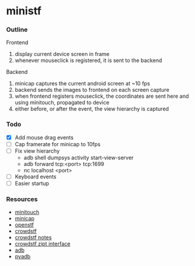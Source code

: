 # ministf

### Outline
Frontend

1) display current device screen in frame
2) whenever mouseclick is registered, it is sent to the backend


Backend

1) minicap captures the current android screen at ~10 fps
2) backend sends the images to frontend on each screen capture
3) when frontend registers mouseclick, the coordinates are sent
here and using minitouch, propagated to device
4) either before, or after the event, the view hierarchy is captured

### Todo

- [x] Add mouse drag events
- [ ] Cap framerate for minicap to 10fps
- [ ] Fix view hierarchy
    - adb shell dumpsys activity start-view-server
    - adb forward tcp:\<port\> tcp:1699
    - nc localhost \<port\>
- [ ] Keyboard events
- [ ] Easier startup

### Resources
- [minitouch](https://github.com/openstf/minitouch)
- [minicap](https://github.com/openstf/minicap)
- [openstf](https://github.com/openstf/stf)
- [crowdstf](https://github.com/datadrivendesign/mobile.crowdstf)
- [crowdstf notes](https://github.com/datadrivendesign/mobile.crowdstf/blob/replay/crowdstf/STFNotes.md)
- [crowdstf zipt interface](https://github.com/datadrivendesign/mobile.crowdstf/tree/replay/crowdstf-manager)
- [adb](https://developer.android.com/studio/command-line/adb.html)
- [pyadb](https://github.com/sch3m4/pyadb)